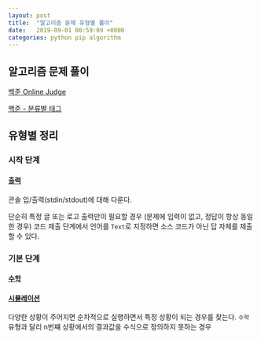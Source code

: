 ```yaml
---
layout: post
title:  "알고리즘 문제 유형별 풀이"
date:   2019-09-01 00:59:09 +0000
categories: python pip algorithm
---
```


## 알고리즘 문제 풀이
[백준 Online Judge](https://www.acmicpc.net/)

[백준 - 분류별 태그](https://www.acmicpc.net/problem/tags)


## 유형별 정리

### 시작 단계

#### [출력](https://www.acmicpc.net/problem/tag/%EC%B6%9C%EB%A0%A5)

콘솔 입/출력(stdin/stdout)에 대해 다룬다.

단순히 특정 글 또는 로고 출력만이 필요할 경우 (문제에 입력이 없고, 정답이 항상 동일한 경우) 코드 제출 단계에서 언어를 `Text`로 지정하면 소스 코드가 아닌 답 자체를 제출할 수 있다.


### 기본 단계

#### [수학](https://www.acmicpc.net/problem/tag/%EC%B6%9C%EB%A0%A5)



#### [시뮬레이션](https://www.acmicpc.net/problem/tag/%EC%8B%9C%EB%AE%AC%EB%A0%88%EC%9D%B4%EC%85%98)

다양한 상황이 주어지면 순차적으로 실행하면서 특정 상황이 되는 경우를 찾는다.
`수학` 유형과 달리 n번쨰 상황에서의 결과값을 수식으로 정의하지 못하는 경우
